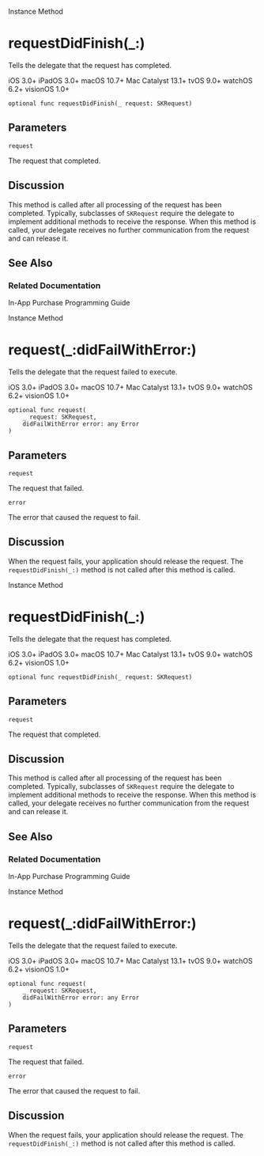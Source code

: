 Instance Method

# requestDidFinish(_:)

Tells the delegate that the request has completed.

iOS 3.0+  iPadOS 3.0+  macOS 10.7+  Mac Catalyst 13.1+  tvOS 9.0+  watchOS
6.2+  visionOS 1.0+

    
    
    optional func requestDidFinish(_ request: SKRequest)

##  Parameters

`request`

    

The request that completed.

## Discussion

This method is called after all processing of the request has been completed.
Typically, subclasses of `SKRequest` require the delegate to implement
additional methods to receive the response. When this method is called, your
delegate receives no further communication from the request and can release
it.

## See Also

### Related Documentation

In-App Purchase Programming Guide

Instance Method

# request(_:didFailWithError:)

Tells the delegate that the request failed to execute.

iOS 3.0+  iPadOS 3.0+  macOS 10.7+  Mac Catalyst 13.1+  tvOS 9.0+  watchOS
6.2+  visionOS 1.0+

    
    
    optional func request(
        _ request: SKRequest,
        didFailWithError error: any Error
    )

##  Parameters

`request`

    

The request that failed.

`error`

    

The error that caused the request to fail.

## Discussion

When the request fails, your application should release the request. The
`requestDidFinish(_:)` method is not called after this method is called.

Instance Method

# requestDidFinish(_:)

Tells the delegate that the request has completed.

iOS 3.0+  iPadOS 3.0+  macOS 10.7+  Mac Catalyst 13.1+  tvOS 9.0+  watchOS
6.2+  visionOS 1.0+

    
    
    optional func requestDidFinish(_ request: SKRequest)

##  Parameters

`request`

    

The request that completed.

## Discussion

This method is called after all processing of the request has been completed.
Typically, subclasses of `SKRequest` require the delegate to implement
additional methods to receive the response. When this method is called, your
delegate receives no further communication from the request and can release
it.

## See Also

### Related Documentation

In-App Purchase Programming Guide

Instance Method

# request(_:didFailWithError:)

Tells the delegate that the request failed to execute.

iOS 3.0+  iPadOS 3.0+  macOS 10.7+  Mac Catalyst 13.1+  tvOS 9.0+  watchOS
6.2+  visionOS 1.0+

    
    
    optional func request(
        _ request: SKRequest,
        didFailWithError error: any Error
    )

##  Parameters

`request`

    

The request that failed.

`error`

    

The error that caused the request to fail.

## Discussion

When the request fails, your application should release the request. The
`requestDidFinish(_:)` method is not called after this method is called.

